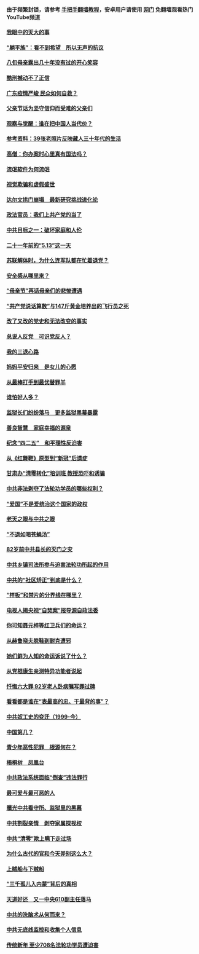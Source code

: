 #### 由于频繁封锁，请参考 [手把手翻墙教程](https://github.com/gfw-breaker/guides/wiki/)，安卓用户请使用 [网门](https://github.com/gfw-breaker/nogfw/blob/master/dl.md?t=07021700) 免翻墙观看热门YouTube频道 

#### [我眼中的天大的事](../pages/19/427619.md?t=07021700) 

#### [“躺平族”：看不到希望　所以无声的抗议](../pages/19/427464.md?t=07021700) 

#### [八旬母亲露出几十年没有过的开心笑容](../pages/19/427429.md?t=07021700) 

#### [酷刑撼动不了正信](../pages/19/427414.md?t=07021700) 

#### [广东疫情严峻 民众如何自救？](../pages/19/427311.md?t=07021700) 

#### [父亲节话为坚守信仰而受难的父亲们](../pages/19/427033.md?t=07021700) 

#### [观察与觉醒：谁在把中国人当代价？](../pages/19/426987.md?t=07021700) 

#### [参考资料：39张老照片反映藏人三十年代的生活](../pages/19/426471.md?t=07021700) 

#### [高僧：你办案时心里真有国法吗？](../pages/19/426530.md?t=07021700) 

#### [流氓软件为何流氓](../pages/19/426531.md?t=07021700) 

#### [视觉欺骗和虚假盛世](../pages/19/426443.md?t=07021700) 

#### [达尔文拱门崩塌　最新研究挑战进化论](../pages/19/426009.md?t=07021700) 

#### [政法官员：我们上共产党的当了](../pages/19/425351.md?t=07021700) 

#### [中共目标之一：破坏家庭和人伦](../pages/19/424454.md?t=07021700) 

#### [二十一年前的“5.13”这一天](../pages/19/424814.md?t=07021700) 

#### [苏联解体时，为什么连军队都在忙着退党？](../pages/19/424335.md?t=07021700) 

#### [安全感从哪里来？](../pages/19/424336.md?t=07021700) 

#### [“母亲节”再话母亲们的悲惨遭遇](../pages/19/424234.md?t=07021700) 

#### [“共产党说话算数”与147斤黄金培养出的飞行员之死](../pages/19/424115.md?t=07021700) 

#### [改了又改的党史和无法改变的事实](../pages/19/424037.md?t=07021700) 

#### [总说人反党　可识党反人？](../pages/19/423820.md?t=07021700) 

#### [我的三退心路](../pages/19/423876.md?t=07021700) 

#### [妈妈平安归来　是女儿的心愿](../pages/19/423947.md?t=07021700) 

#### [从最棒打手到最优替罪羊](../pages/19/423819.md?t=07021700) 

#### [谁怕好人多？](../pages/19/423774.md?t=07021700) 

#### [监狱长们纷纷落马　更多监狱黑幕暴露](../pages/19/423787.md?t=07021700) 

#### [善良智慧　家庭幸福的源泉](../pages/19/423632.md?t=07021700) 

#### [纪念“四二五”　和平理性反迫害](../pages/19/423660.md?t=07021700) 

#### [从《红舞鞋》原型到“新冠”后遗症](../pages/19/423509.md?t=07021700) 

#### [甘肃办“清零转化”培训班 教授恐吓和诱骗](../pages/19/423498.md?t=07021700) 

#### [中共非法剥夺了法轮功学员的哪些权利？](../pages/19/423392.md?t=07021700) 

#### [“爱国”不是爱统治这个国家的政权](../pages/19/423029.md?t=07021700) 

#### [老天之眼与中共之眼](../pages/19/423378.md?t=07021700) 

#### [“不退如喝苍蝇汤”](../pages/19/423287.md?t=07021700) 

#### [82岁前中共县长的灭门之灾](../pages/19/423055.md?t=07021700) 

#### [中共乡镇司法所参与迫害法轮功所起的作用](../pages/19/423064.md?t=07021700) 

#### [中共的“社区矫正”到底是什么？](../pages/19/422870.md?t=07021700) 

#### [“样板”和禁片的分界线在哪里？](../pages/19/422704.md?t=07021700) 

#### [电视人揭央视“自焚案”报导源自政法委](../pages/19/422770.md?t=07021700) 

#### [你可知聂元梓等红卫兵们的命运？](../pages/19/422848.md?t=07021700) 

#### [从赫鲁晓夫脱鞋到耐克遭邪](../pages/19/422826.md?t=07021700) 

#### [她们鲜为人知的命运诉说了什么？](../pages/19/422754.md?t=07021700) 

#### [从党棍康生亲测特异功能者说起](../pages/19/422657.md?t=07021700) 

#### [忏悔六大罪 92岁老人卧病嘱写罪过碑](../pages/19/422750.md?t=07021700) 

#### [看看都是谁在“表最高的忠、干最背的事”？](../pages/19/422703.md?t=07021700) 

#### [中共奴工史的变迁（1999-今）](../pages/19/422656.md?t=07021700) 

#### [中国第几？](../pages/19/422496.md?t=07021700) 

#### [青少年恶性犯罪　根源何在？](../pages/19/422449.md?t=07021700) 

#### [梧桐树　凤凰台](../pages/19/422442.md?t=07021700) 

#### [中共政法系统面临“倒查”违法罪行](../pages/19/422497.md?t=07021700) 

#### [最可爱与最可恶的人](../pages/19/422448.md?t=07021700) 

#### [曝光中共看守所、监狱里的黑幕](../pages/19/422390.md?t=07021700) 

#### [中共割裂亲情　剥夺家属探视权](../pages/19/422364.md?t=07021700) 

#### [中共“清零”欺上瞒下走过场](../pages/19/422306.md?t=07021700) 

#### [为什么古代的官和今天差别这么大？](../pages/19/422228.md?t=07021700) 

#### [上贼船与下贼船](../pages/19/422276.md?t=07021700) 

#### [“三千孤儿入内蒙”背后的真相](../pages/19/422229.md?t=07021700) 

#### [天道好还　又一中央610副主任落马](../pages/19/422155.md?t=07021700) 

#### [中共的洗脑术从何而来？](../pages/19/422154.md?t=07021700) 

#### [中共无底线监控和收集个人信息](../pages/19/422039.md?t=07021700) 

#### [传统新年 至少708名法轮功学员遭迫害](../pages/19/421946.md?t=07021700) 

